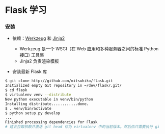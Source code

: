 # Flask 学习

### 安装

* 依赖：[Werkzeug](http://werkzeug.pocoo.org/) 和 [Jinja2](http://jinja.pocoo.org/2/) 
  * Werkzeug 是一个 WSGI（在 Web 应用和多种服务器之间的标准 Python 接口) 工具集
  * Jinja2 负责渲染模板

* 安装最新 Flask 库

```bash
$ git clone http://github.com/mitsuhiko/flask.git
Initialized empty Git repository in ~/dev/flask/.git/
$ cd flask
$ virtualenv venv --distribute
New python executable in venv/bin/python
Installing distribute............done.
$ . venv/bin/activate
$ python setup.py develop
...
Finished processing dependencies for Flask
# 这会拉取依赖并激活 git head 作为 virtualenv 中的当前版本。然后你只需要执行 git pull origin 来升级到最新版本
```

